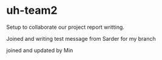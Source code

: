 # uh-team2

Setup to collaborate our project report writting.

Joined and writing test message from Sarder for my branch

joined and updated by Min



